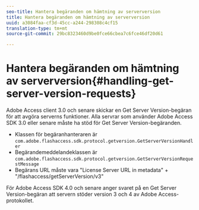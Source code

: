 ```yaml
---
seo-title: Hantera begäranden om hämtning av serverversion
title: Hantera begäranden om hämtning av serverversion
uuid: a3084faa-cf3d-45cc-a244-298308c4cf15
translation-type: tm+mt
source-git-commit: 29bc8323460d9be0fce66cbea7c6fce46df20d61

---
```



# Hantera begäranden om hämtning av serverversion{#handling-get-server-version-requests}

Adobe Access client 3.0 och senare skickar en Get Server Version-begäran för att avgöra serverns funktioner. Alla servrar som använder Adobe Access SDK 3.0 eller senare måste ha stöd för Get Server Version-begäranden.

* Klassen för begäranhanteraren är `com.adobe.flashaccess.sdk.protocol.getversion.GetServerVersionHandler`
* Begärandemeddelandeklassen är `com.adobe.flashaccess.sdk.protocol.getversion.GetServerVersionRequestMessage`
* Begärans URL måste vara &quot;License Server URL in metadata&quot; + &quot;/flashaccess/getServerVersion/v3&quot;

För Adobe Access SDK 4.0 och senare anger svaret på en Get Server Version-begäran att servern stöder version 3 och 4 av Adobe Access-protokollet.
